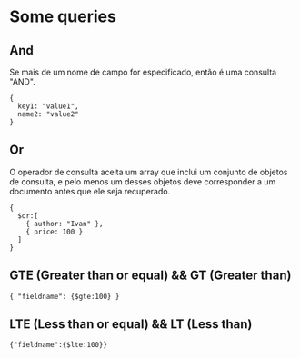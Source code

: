 # Some queries

## And
Se mais de um nome de campo for especificado, então é uma consulta "AND".
```
{
  key1: "value1",
  name2: "value2"
}
```

## Or
O operador de consulta aceita um array que inclui um conjunto de objetos de consulta, e pelo menos um desses objetos deve corresponder a um documento antes que ele seja recuperado.
```
{
  $or:[
    { author: "Ivan" },
    { price: 100 }
  ]
}
```

## GTE (Greater than or equal) && GT (Greater than)
```
{ "fieldname": {$gte:100} }
```

## LTE (Less than or equal) && LT (Less than)
```
{"fieldname":{$lte:100}}
```